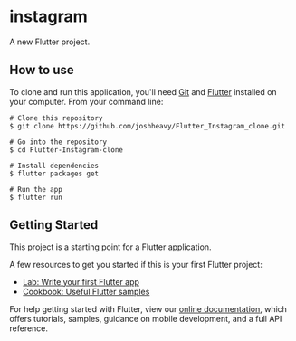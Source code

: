 # instagram

A new Flutter project.

## How to use
To clone and run this application, you'll need [Git](https://git-scm.com/) and [Flutter](https://flutter.dev/?gclsrc=ds&gclsrc=ds) installed on your computer. From your command line:
```
# Clone this repository
$ git clone https://github.com/joshheavy/Flutter_Instagram_clone.git

# Go into the repository
$ cd Flutter-Instagram-clone

# Install dependencies
$ flutter packages get

# Run the app
$ flutter run
```

## Getting Started

This project is a starting point for a Flutter application.

A few resources to get you started if this is your first Flutter project:

- [Lab: Write your first Flutter app](https://flutter.dev/docs/get-started/codelab)
- [Cookbook: Useful Flutter samples](https://flutter.dev/docs/cookbook)

For help getting started with Flutter, view our
[online documentation](https://flutter.dev/docs), which offers tutorials,
samples, guidance on mobile development, and a full API reference.

